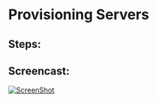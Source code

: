 # Provisioning Servers

## Steps:

## Screencast:
[![ScreenShot](https://www.youtube.com/watch?v=jog3wTpGWqs)](https://www.youtube.com/watch?v=jog3wTpGWqs)

